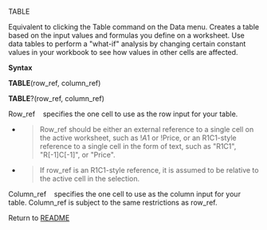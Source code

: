 TABLE

Equivalent to clicking the Table command on the Data menu. Creates a
table based on the input values and formulas you define on a worksheet.
Use data tables to perform a "what-if" analysis by changing certain
constant values in your workbook to see how values in other cells are
affected.

**Syntax**

**TABLE**(row\_ref, column\_ref)

**TABLE**?(row\_ref, column\_ref)

Row\_ref&nbsp;&nbsp;&nbsp;&nbsp;specifies the one cell to use as the row
input for your table.

  - > Row\_ref should be either an external reference to a single cell
    > on the active worksheet, such as \!$A$1 or \!Price, or an
    > R1C1-style reference to a single cell in the form of text, such as
    > "R1C1", "R\[-1\]C\[-1\]", or "Price".

  - > If row\_ref is an R1C1-style reference, it is assumed to be
    > relative to the active cell in the selection.


Column\_ref&nbsp;&nbsp;&nbsp;&nbsp;specifies the one cell to use as the
column input for your table. Column\_ref is subject to the same
restrictions as row\_ref.



Return to [README](README.md)

